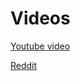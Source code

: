 # Videos
[Youtube video](https://www.youtube.com/watch?v=nPu5qc28Jo0&ab_channel=Mr.Arce)


[Reddit](https://www.reddit.com/r/GraphicsProgramming/comments/192hsof/bad_apple_but_it_is_procedural_terrain/)
